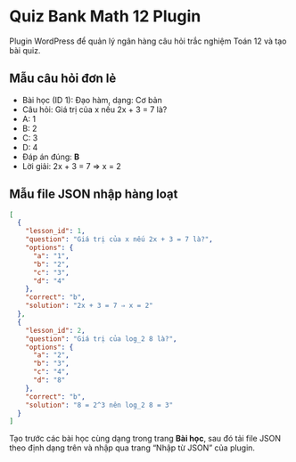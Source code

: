 # Quiz Bank Math 12 Plugin

Plugin WordPress để quản lý ngân hàng câu hỏi trắc nghiệm Toán 12 và tạo bài quiz.

## Mẫu câu hỏi đơn lẻ
- Bài học (ID 1): Đạo hàm, dạng: Cơ bản
- Câu hỏi: Giá trị của x nếu 2x + 3 = 7 là?
- A: 1
- B: 2
- C: 3
- D: 4
- Đáp án đúng: **B**
- Lời giải: 2x + 3 = 7 ⇒ x = 2

## Mẫu file JSON nhập hàng loạt
```json
[
  {
    "lesson_id": 1,
    "question": "Giá trị của x nếu 2x + 3 = 7 là?",
    "options": {
      "a": "1",
      "b": "2",
      "c": "3",
      "d": "4"
    },
    "correct": "b",
    "solution": "2x + 3 = 7 ⇒ x = 2"
  },
  {
    "lesson_id": 2,
    "question": "Giá trị của log_2 8 là?",
    "options": {
      "a": "2",
      "b": "3",
      "c": "4",
      "d": "8"
    },
    "correct": "b",
    "solution": "8 = 2^3 nên log_2 8 = 3"
  }
]
```

Tạo trước các bài học cùng dạng trong trang **Bài học**, sau đó tải file JSON theo định dạng trên và nhập qua trang “Nhập từ JSON” của plugin.
